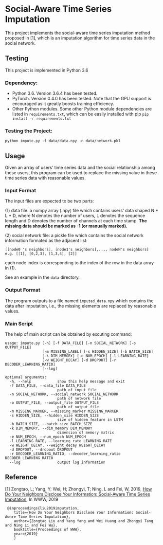 # Social-Aware Time Series Imputation

This project implements the social-aware time series imputation method proposed in [1], which is an imputation algorithm for time series data in the social network.

## Testing

This project is implemented in Python 3.6

### Dependency: 

- Python 3.6. Version 3.6.4 has been tested.
- PyTorch. Version 0.4.0 has been tested. Note that the GPU support is encouraged as it greatly boosts training efficiency.
- Other Python modules. Some other Python module dependencies are listed in ```requirements.txt```, which can be easily installed with pip ```pip install -r requirements.txt```

### Testing the Project:

``` 
python impute.py -f data/data.npy -n data/network.pkl
```

## Usage

Given an array of users' time series data and the social relationship among these users, this program can be used to replace the missing value in these time series data with reasonable values.

### Input Format

The input files are expected to be two parts: 

(1) data file: a numpy array (.npy) file which contains users' data shaped N * L * D, where N denotes the number of users, L denotes the sequence length and D denotes the number of channels at each time stamp. **The missing data should be marked as -1 (or manually marked).**

(2) social network file: a pickle file which contains the social network information formated as the adjacent list:
```
[[node0 's neighbors], [node1's neighbors],..., nodeN's neighbors]
e.g. [[1], [0,2,3], [1,3,4], [2]]
```
each node index is corresponding to the index of the row in the data array in (1).

See an example in the ```data``` directory.
### Output Format
The program outputs to a file named ```imputed_data.npy``` which contains the data after imputation, i.e., the missing elements are replaced by reasonable values.
### Main Script
The help of main script can be obtained by excuting command:
```
usage: impute.py [-h] [-f DATA_FILE] [-n SOCIAL_NETWORK] [-o OUTPUT_FILE]
                 [-m MISSING_LABEL] [-s HIDDEN_SIZE] [-b BATCH_SIZE]
                 [-k DIM_MEMORY] [-e NUM_EPOCH] [-l LEARNING_RATE]
                 [-w WEIGHT_DECAY] [-d DROPOUT] [-r DECODER_LEARNING_RATIO]
                 [--log]

optional arguments:
  -h, --help            show this help message and exit
  -f DATA_FILE, --data_file DATA_FILE
                        path of input file
  -n SOCIAL_NETWORK, --social_network SOCIAL_NETWORK
                        path of network file
  -o OUTPUT_FILE, --output_file OUTPUT_FILE
                        path of output file
  -m MISSING_MARKER, --missing_marker MISSING_MARKER
  -s HIDDEN_SIZE, --hidden_size HIDDEN_SIZE
                        size of hidden feature in LSTM
  -b BATCH_SIZE, --batch_size BATCH_SIZE
  -k DIM_MEMORY, --dim_memory DIM_MEMORY
                        dimension of memory matrix
  -e NUM_EPOCH, --num_epoch NUM_EPOCH
  -l LEARNING_RATE, --learning_rate LEARNING_RATE
  -w WEIGHT_DECAY, --weight_decay WEIGHT_DECAY
  -d DROPOUT, --dropout DROPOUT
  -r DECODER_LEARNING_RATIO, --decoder_learning_ratio DECODER_LEARNING_RATIO
  --log                 output log information
```
## Reference
[1] Zongtao, L; Yang, Y; Wei, H; Zhongyi, T; Ning, L and Fei, W, 2019, [How Do Your Neighbors Disclose Your Information: Social-Aware Time Series Imputation](https://dl.acm.org/authorize.cfm?key=N672201), In WWW, 2019 
```
 @inproceedings{liu2019imputation, 
    title={How Do Your Neighbors Disclose Your Information: Social-Aware Time Series Imputation},
    author={Zongtao Liu and Yang Yang and Wei Huang and Zhongyi Tang and Ning Li and Fei Wu},
    booktitle={Proceedings of WWW},
    year={2019}
    }
```

